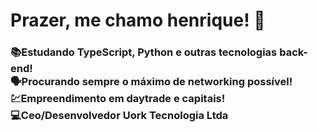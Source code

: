 ###
<link href="https://uork.org/css/uork-cdn19.css" rel="stylesheet"> 
<h1>Prazer, me chamo henrique! 🙂</h1>

<h3>📚Estudando TypeScript, Python e outras tecnologias back-end!<br>🗣Procurando sempre o máximo de networking possível!<br>💹Empreendimento em daytrade e capitais!<br>💻Ceo/Desenvolvedor Uork Tecnologia Ltda</h3> 



